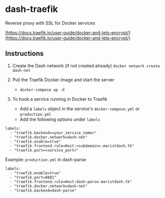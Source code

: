 # dash-traefik
Reverse proxy with SSL for Docker services

[https://docs.traefik.io/user-guide/docker-and-lets-encrypt/](https://docs.traefik.io/user-guide/docker-and-lets-encrypt/)

## Instructions
1) Create the Dash network (if not created already) `docker network create dash-net`

2) Pull the Traefik Docker image and start the server
    - `docker-compose up -d`
    
3) To hook a service running in Docker to Traefik
    - Add a `labels` object in the service's `docker-compose.yml` or `production.yml`
    - Add the following options under `labels`
```
labels:
  - "traefik.backend=<your_service_name>"
  - "traefik.docker.network=dash-net"
  - "traefik.enable=true"
  - "traefik.frontend.rule=Host:<subdomain>.maristdash.tk"
  - "traefik.port=<service_port>"
```

Example: `production.yml` in dash-parse
```
labels:
  - "traefik.enable=true"
  - "traefik.port=8081"
  - "traefik.frontend.rule=Host:dash-parse.maristdash.tk"
  - "traefik.docker.network=dash-net"
  - "traefik.backend=dash-parse"
```

